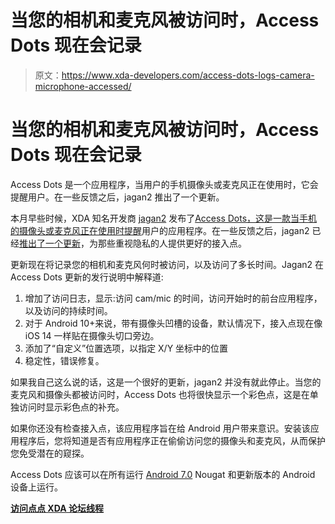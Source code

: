 # 当您的相机和麦克风被访问时，Access Dots 现在会记录

> 原文：<https://www.xda-developers.com/access-dots-logs-camera-microphone-accessed/>

# 当您的相机和麦克风被访问时，Access Dots 现在会记录

Access Dots 是一个应用程序，当用户的手机摄像头或麦克风正在使用时，它会提醒用户。在一些反馈之后，jagan2 推出了一个更新。

本月早些时候，XDA 知名开发商 [jagan2](https://forum.xda-developers.com/member.php?s=8d3ff798ecb2fb3c66435a6c309f2ca3&u=1884109) 发布了[Access Dots，这是一款当手机的摄像头或麦克风正在使用时提醒](https://www.xda-developers.com/access-dots-brings-ios-14s-camera-and-mic-access-indicators-to-android/)用户的应用程序。在一些反馈之后，jagan2 已经[推出了一个更新](https://forum.xda-developers.com/showpost.php?p=83132847&postcount=38)，为那些重视隐私的人提供更好的接入点。

更新现在将记录您的相机和麦克风何时被访问，以及访问了多长时间。Jagan2 在 Access Dots 更新的发行说明中解释道:

1.  增加了访问日志，显示:访问 cam/mic 的时间，访问开始时的前台应用程序，以及访问的持续时间。
2.  对于 Android 10+来说，带有摄像头凹槽的设备，默认情况下，接入点现在像 iOS 14 一样贴在摄像头切口旁边。
3.  添加了“自定义”位置选项，以指定 X/Y 坐标中的位置
4.  稳定性，错误修复。

如果我自己这么说的话，这是一个很好的更新，jagan2 并没有就此停止。当您的麦克风和摄像头都被访问时，Access Dots 也将很快显示一个彩色点，这是在单独访问时显示彩色点的补充。

如果你还没有检查接入点，该应用程序旨在给 Android 用户带来意识。安装该应用程序后，您将知道是否有应用程序正在偷偷访问您的摄像头和麦克风，从而保护您免受潜在的窥探。

Access Dots 应该可以在所有运行 [Android 7.0](https://www.xda-developers.com/tag/android-nougat/) Nougat 和更新版本的 Android 设备上运行。

**[访问点点 XDA 论坛线程](https://forum.xda-developers.com/android/apps-games/app-access-dots-ios-14s-camera-t4135219)**